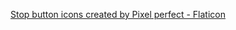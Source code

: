 
<a href="https://www.flaticon.com/free-icons/stop-button" title="stop button icons">Stop button icons created by Pixel perfect - Flaticon</a>
